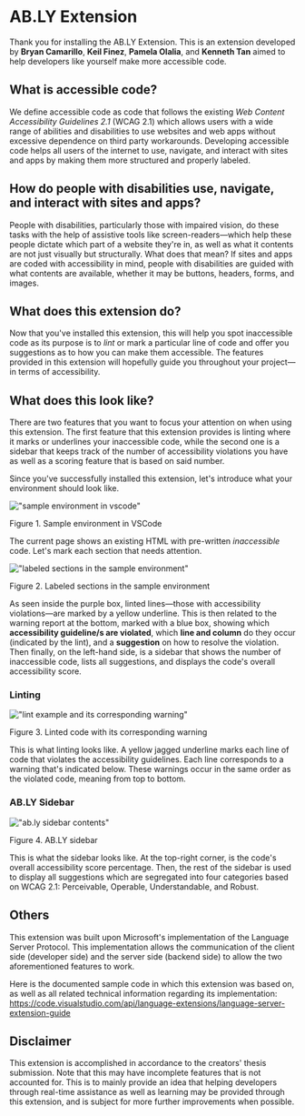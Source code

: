 # AB.LY Extension

Thank you for installing the AB.LY Extension.
This is an extension developed by **Bryan Camarillo**, **Keil Finez**, **Pamela Olalia**, and **Kenneth Tan** aimed to help developers like yourself make more accessible code.

## What is accessible code?

We define accessible code as code that follows the existing _Web Content Accessibility Guidelines 2.1_ (WCAG 2.1) which allows users with a wide range of abilities and disabilities to use websites and web apps without excessive dependence on third party workarounds. Developing accessible code helps all users of the internet to use, navigate, and interact with sites and apps by making them more structured and properly labeled.

## How do people with disabilities use, navigate, and interact with sites and apps?

People with disabilities, particularly those with impaired vision, do these tasks with the help of assistive tools like screen-readers—which help these people dictate which part of a website they're in, as well as what it contents are not just visually but structurally. What does that mean? If sites and apps are coded with accessibility in mind, people with disabilities are guided with what contents are available, whether it may be buttons, headers, forms, and images.

## What does this extension do?

Now that you've installed this extension, this will help you spot inaccessible code as its purpose is to _lint_ or mark a particular line of code and offer you suggestions as to how you can make them accessible. The features provided in this extension will hopefully guide you throughout your project—in terms of accessibility.

## What does this look like?

There are two features that you want to focus your attention on when using this extension. The first feature that this extension provides is linting where it marks or underlines your inaccessible code, while the second one is a sidebar that keeps track of the number of accessibility violations you have as well as a scoring feature that is based on said number.

Since you've successfully installed this extension, let's introduce what your environment should look like.

!["sample environment in vscode"](https://i.ibb.co/mXjXDBk/ably01.png)

Figure 1. Sample environment in VSCode

The current page shows an existing HTML with pre-written _inaccessible_ code. Let's mark each section that needs attention.

!["labeled sections in the sample environment"](https://i.ibb.co/php7Kz3/ably02.png)

Figure 2. Labeled sections in the sample environment

As seen inside the purple box, linted lines—those with accessibility violations—are marked by a yellow underline. This is then related to the warning report at the bottom, marked with a blue box, showing which **accessibility guideline/s are violated**, which **line and column** do they occur (indicated by the lint), and a **suggestion** on how to resolve the violation. Then finally, on the left-hand side, is a sidebar that shows the number of inaccessible code, lists all suggestions, and displays the code's overall accessibility score.

### Linting

!["lint example and its corresponding warning"](https://i.ibb.co/HNQpzSW/ably03.png)

Figure 3. Linted code with its corresponding warning

This is what linting looks like. A yellow jagged underline marks each line of code that violates the accessibility guidelines. Each line corresponds to a warning that's indicated below. These warnings occur in the same order as the violated code, meaning from top to bottom.

### AB.LY Sidebar

!["ab.ly sidebar contents"](https://i.ibb.co/6y0zY2Y/ably04.png)

Figure 4. AB.LY sidebar

This is what the sidebar looks like. At the top-right corner, is the code's overall accessibility score percentage. Then, the rest of the sidebar is used to display all suggestions which are segregated into four categories based on WCAG 2.1: Perceivable, Operable, Understandable, and Robust.

## Others

This extension was built upon Microsoft's implementation of the Language Server Protocol. This implementation allows the communication of the client side (developer side) and the server side (backend side) to allow the two aforementioned features to work.

Here is the documented sample code in which this extension was based on, as well as all related technical information regarding its implementation: https://code.visualstudio.com/api/language-extensions/language-server-extension-guide

## Disclaimer

This extension is accomplished in accordance to the creators' thesis submission. Note that this may have incomplete features that is not accounted for. This is to mainly provide an idea that helping developers through real-time assistance as well as learning may be provided through this extension, and is subject for more further improvements when possible.
